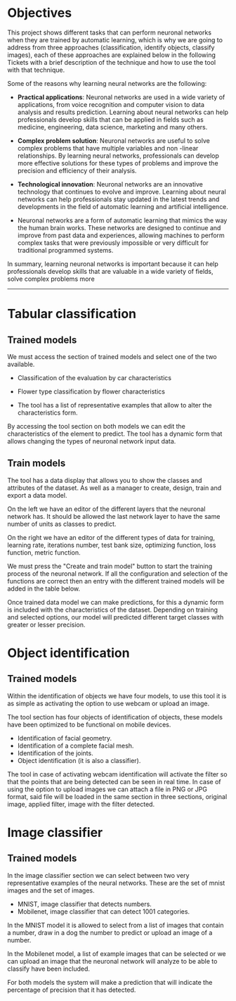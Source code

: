 # Objectives

This project shows different tasks that can perform neuronal networks when they are trained by automatic learning, which is why we are going to address from three approaches (classification, identify objects, classify images), each of these approaches are explained below in the following Tickets with a brief description of the technique and how to use the tool with that technique.

Some of the reasons why learning neural networks are the following:

* **Practical applications**: Neuronal networks are used in a wide variety of applications, from voice recognition and computer vision to data analysis and results prediction. Learning about neural networks can help professionals develop skills that can be applied in fields such as medicine, engineering, data science, marketing and many others.
* **Complex problem solution**: Neuronal networks are useful to solve complex problems that have multiple variables and non -linear relationships. By learning neural networks, professionals can develop more effective solutions for these types of problems and improve the precision and efficiency of their analysis.
* **Technological innovation**: Neuronal networks are an innovative technology that continues to evolve and improve. Learning about neural networks can help professionals stay updated in the latest trends and developments in the field of automatic learning and artificial intelligence.

* Neuronal networks are a form of automatic learning that mimics the way the human brain works. These networks are designed to continue and improve from past data and experiences, allowing machines to perform complex tasks that were previously impossible or very difficult for traditional programmed systems.

In summary, learning neuronal networks is important because it can help professionals develop skills that are valuable in a wide variety of fields, solve complex problems more

* * *

# Tabular classification

## Trained models

We must access the section of trained models and select one of the two available.

* Classification of the evaluation by car characteristics
* Flower type classification by flower characteristics

* The tool has a list of representative examples that allow to alter the characteristics form.

By accessing the tool section on both models we can edit the characteristics of the element to predict. The tool has a dynamic form that allows changing the types of neuronal network input data.

## Train models

The tool has a data display that allows you to show the classes and attributes of the dataset. As well as a manager to create, design, train and export a data model.

On the left we have an editor of the different layers that the neuronal network has. It should be allowed the last network layer to have the same number of units as classes to predict.

On the right we have an editor of the different types of data for training, learning rate, iterations number, test bank size, optimizing function, loss function, metric function.

We must press the "Create and train model" button to start the training process of the neuronal network. If all the configuration and selection of the functions are correct then an entry with the different trained models will be added in the table below.

Once trained data model we can make predictions, for this a dynamic form is included with the characteristics of the dataset. Depending on training and selected options, our model will predicted different target classes with greater or lesser precision.


# Object identification

## Trained models

Within the identification of objects we have four models, to use this tool it is as simple as activating the option to use webcam or upload an image.

The tool section has four objects of identification of objects, these models have been optimized to be functional on mobile devices.

* Identification of facial geometry.
* Identification of a complete facial mesh.
* Identification of the joints.
* Object identification (it is also a classifier).

The tool in case of activating webcam identification will activate the filter so that the points that are being detected can be seen in real time. In case of using the option to upload images we can attach a file in PNG or JPG format, said file will be loaded in the same section in three sections, original image, applied filter, image with the filter detected.

# Image classifier

## Trained models

In the image classifier section we can select between two very representative examples of the neural networks. These are the set of mnist images and the set of images.

* MNIST, image classifier that detects numbers.
* Mobilenet, image classifier that can detect 1001 categories.

In the MNIST model it is allowed to select from a list of images that contain a number, draw in a dog the number to predict or upload an image of a number.

In the Mobilenet model, a list of example images that can be selected or we can upload an image that the neuronal network will analyze to be able to classify have been included.

For both models the system will make a prediction that will indicate the percentage of precision that it has detected.

